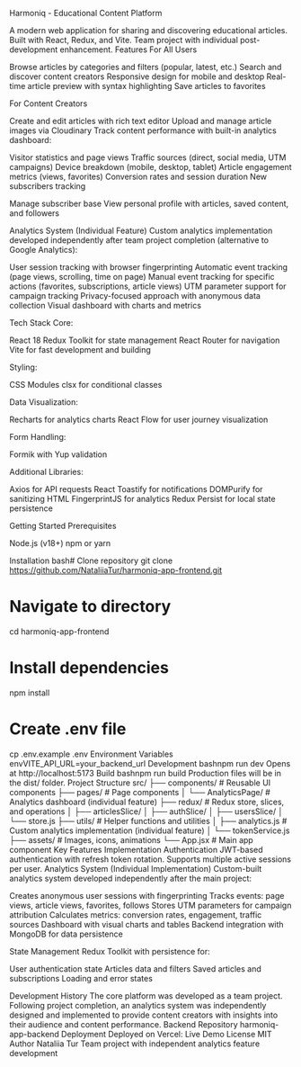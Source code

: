 Harmoniq - Educational Content Platform

A modern web application for sharing and discovering educational articles. Built with React, Redux, and Vite.
Team project with individual post-development enhancement.
Features
For All Users

Browse articles by categories and filters (popular, latest, etc.)
Search and discover content creators
Responsive design for mobile and desktop
Real-time article preview with syntax highlighting
Save articles to favorites

For Content Creators

Create and edit articles with rich text editor
Upload and manage article images via Cloudinary
Track content performance with built-in analytics dashboard:

Visitor statistics and page views
Traffic sources (direct, social media, UTM campaigns)
Device breakdown (mobile, desktop, tablet)
Article engagement metrics (views, favorites)
Conversion rates and session duration
New subscribers tracking


Manage subscriber base
View personal profile with articles, saved content, and followers

Analytics System (Individual Feature)
Custom analytics implementation developed independently after team project completion (alternative to Google Analytics):

User session tracking with browser fingerprinting
Automatic event tracking (page views, scrolling, time on page)
Manual event tracking for specific actions (favorites, subscriptions, article views)
UTM parameter support for campaign tracking
Privacy-focused approach with anonymous data collection
Visual dashboard with charts and metrics

Tech Stack
Core:

React 18
Redux Toolkit for state management
React Router for navigation
Vite for fast development and building

Styling:

CSS Modules
clsx for conditional classes

Data Visualization:

Recharts for analytics charts
React Flow for user journey visualization

Form Handling:

Formik with Yup validation

Additional Libraries:

Axios for API requests
React Toastify for notifications
DOMPurify for sanitizing HTML
FingerprintJS for analytics
Redux Persist for local state persistence

Getting Started
Prerequisites

Node.js (v18+)
npm or yarn

Installation
bash# Clone repository
git clone https://github.com/NataliiaTur/harmoniq-app-frontend.git

# Navigate to directory
cd harmoniq-app-frontend

# Install dependencies
npm install

# Create .env file
cp .env.example .env
Environment Variables
envVITE_API_URL=your_backend_url
Development
bashnpm run dev
Opens at http://localhost:5173
Build
bashnpm run build
Production files will be in the dist/ folder.
Project Structure
src/
├── components/        # Reusable UI components
├── pages/            # Page components
│   └── AnalyticsPage/  # Analytics dashboard (individual feature)
├── redux/            # Redux store, slices, and operations
│   ├── articlesSlice/
│   ├── authSlice/
│   ├── usersSlice/
│   └── store.js
├── utils/            # Helper functions and utilities
│   ├── analytics.js  # Custom analytics implementation (individual feature)
│   └── tokenService.js
├── assets/           # Images, icons, animations
└── App.jsx           # Main app component
Key Features Implementation
Authentication
JWT-based authentication with refresh token rotation. Supports multiple active sessions per user.
Analytics System (Individual Implementation)
Custom-built analytics system developed independently after the main project:

Creates anonymous user sessions with fingerprinting
Tracks events: page views, article views, favorites, follows
Stores UTM parameters for campaign attribution
Calculates metrics: conversion rates, engagement, traffic sources
Dashboard with visual charts and tables
Backend integration with MongoDB for data persistence

State Management
Redux Toolkit with persistence for:

User authentication state
Articles data and filters
Saved articles and subscriptions
Loading and error states

Development History
The core platform was developed as a team project. Following project completion, an analytics system was independently designed and implemented to provide content creators with insights into their audience and content performance.
Backend Repository
harmoniq-app-backend
Deployment
Deployed on Vercel: Live Demo
License
MIT
Author
Nataliia Tur
Team project with independent analytics feature development
